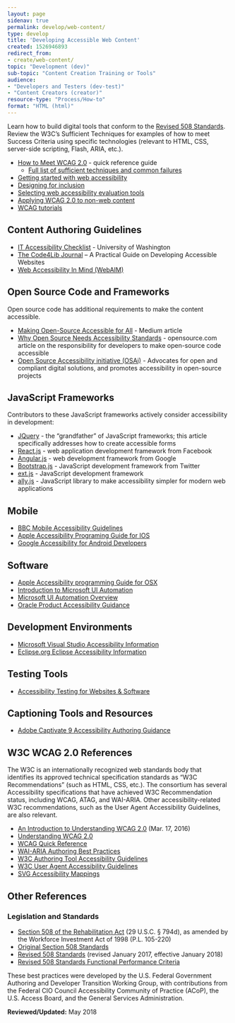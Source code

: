 ```yaml
---
layout: page
sidenav: true
permalink: develop/web-content/
type: develop
title: 'Developing Accessible Web Content'
created: 1526946893
redirect_from:
- create/web-content/
topic: "Development (dev)"
sub-topic: "Content Creation Training or Tools"
audience:
- "Developers and Testers (dev-test)"
- "Content Creators (creator)"
resource-type: "Process/How-to"
format: "HTML (html)"
---
```

<p>Learn how to build digital tools that conform to the <a href="https://www.access-board.gov/guidelines-and-standards/communications-and-it/about-the-ict-refresh/final-rule/text-of-the-standards-and-guidelines">Revised 508 Standards</a>. Review the W3C’s Sufficient Techniques for examples of how to meet Success Criteria using specific technologies (relevant to HTML, CSS, server-side scripting, Flash, ARIA, etc.).</p>
<ul>
    <li><a href="https://www.w3.org/WAI/WCAG20/quickref/" class="ext">How to Meet WCAG 2.0</a> - quick reference guide 
        <ul>
            <li><a href="https://www.w3.org/TR/WCAG20-TECHS/" class="ext">Full list of sufficient techniques and common failures</a></li>
        </ul>
    </li>
    <li><a href="http://www.w3.org/WAI/gettingstarted/" class="ext">Getting started with web accessibility</a></li>
    <li><a href="http://www.w3.org/WAI/users/" class="ext">Designing for inclusion</a></li>
    <li><a href="http://www.w3.org/WAI/eval/selectingtools" class="ext">Selecting web accessibility evaluation tools</a></li>
    <li><a href="http://www.w3.org/TR/wcag2ict/" class="ext">Applying WCAG 2.0 to non-web content</a></li>
    <li><a href="http://www.w3.org/WAI/train" class="ext">WCAG tutorials</a></li>
</ul>
<h2>Content Authoring Guidelines</h2>
<ul>
    <li><a href="http://www.washington.edu/accessibility/checklist/" class="ext">IT Accessibility Checklist</a> - University of Washington</li>
    <li><a href="http://journal.code4lib.org/articles/12697" class="ext">The Code4Lib Journal</a> – A Practical Guide on Developing Accessible Websites</li>
    <li><a href="http://webaim.org/" class="ext">Web Accessibility In Mind (WebAIM)</a></li>
</ul>
<h2>Open Source Code and Frameworks</h2>
<p>Open source code has additional requirements to make the content accessible.</p>
<ul>
    <li><a href="https://medium.com/@kaelig/making-open-source-accessible-for-all-8131429913b1" class="ext">Making Open-Source Accessible for All</a> - Medium article</li>
    <li><a href="https://opensource.com/life/15/2/why-open-source-needs-accessibility-standards" class="ext">Why Open Source Needs Accessibility Standards</a> - opensource.com article on the responsibility for developers to make open-source code accessible</li>
    <li><a href="https://www.ow2.org/bin/view/OSAi/" class="ext">Open Source Accessibility initiative (OSAi)</a> - Advocates for open and compliant digital solutions, and promotes accessibility in open-source projects</li>
</ul>
<h2>JavaScript Frameworks</h2>
<p>Contributors to these JavaScript frameworks actively consider accessibility in development:</p>
<ul>
    <li><a href="https://www.nomensa.com/blog/2010/accessible-forms-using-the-jquery-validation-plug-in/" class="ext">JQuery</a> - the “grandfather” of JavaScript frameworks; this article specifically addresses how to create accessible forms</li>
    <li><a href="https://facebook.github.io/react/docs/accessibility.html" class="ext">React.js</a> - web application development framework from Facebook</li>
    <li><a href="https://docs.angularjs.org/guide/accessibility" class="ext">Angular.js</a> - web development framework from Google</li>
    <li><a href="https://paypal.github.io/bootstrap-accessibility-plugin/demo.html" class="ext">Bootstrap.js</a> - JavaScript development framework from Twitter</li>
    <li><a href="https://docs.sencha.com/extjs/6.0.2/guides/core_concepts/accessibility.html" class="ext">ext.js</a> - JavaScript development framework</li>
    <li><a href="https://allyjs.io/" class="ext">ally.js</a> - JavaScript library to make accessibility simpler for modern web applications</li>
</ul>
<h2>Mobile</h2>
<ul>
    <li><a href="https://www.bbc.co.uk/accessibility/forproducts/guides/mobile/" class="ext">BBC Mobile Accessibility Guidelines</a></li>
    <li><a href="https://developer.apple.com/library/content/documentation/UserExperience/Conceptual/iPhoneAccessibility/Introduction/Introduction.html" class="ext">Apple Accessibility Programing Guide for IOS</a></li>
<li><a href="https://developer.android.com/guide/topics/ui/accessibility" class="ext">Google Accessibility for Android Developers</a></li>
</ul>
<h2>Software</h2>
<ul>
    <li><a href="https://developer.apple.com/library/content/documentation/Accessibility/Conceptual/AccessibilityMacOSX/index.html" class="ext">Apple Accessibility programming Guide for OSX</a></li>
    <li><a href="https://www.youtube.com/watch?v=6b0K2883rXA" class="ext">Introduction to Microsoft UI Automation</a></li>
    <li><a href="https://docs.microsoft.com/en-us/dotnet/framework/ui-automation/ui-automation-overview" class="ext">Microsoft UI Automation Overview</a></li>
    <li><a href="http://www.oracle.com/us/corporate/accessibility/products/index.html" class="ext">Oracle Product Accessibility Guidance</a></li>
</ul>
<h2>Development Environments</h2>
<ul>
    <li><a href="https://msdn.microsoft.com/en-us/library/bkxh4340.aspx" class="ext">Microsoft Visual Studio Accessibility Information</a></li>
    <li><a href="https://help.eclipse.org/mars/index.jsp?topic=%2Forg.eclipse.platform.doc.user%2Fconcepts%2Faccessibility%2Faccessmain.htm" class="ext">Eclipse.org Eclipse Accessibility Information</a></li>
</ul>
<h2>Testing Tools</h2>
<ul>
    <li><a href="{{site.baseurl}}/test/web-software">Accessibility Testing for Websites &amp; Software</a></li>
</ul>
<h2>Captioning Tools and Resources</h2>
<ul>
    <li><a href="https://apps.kennesaw.edu/files/pr_app_uni_cdoc/doc/Adobe_Captivate_9_Accessibility.pdf" class="ext">Adobe Captivate 9 Accessibility Authoring Guidance</a></li>
</ul>
<h2>W3C WCAG 2.0 References</h2>
<p>The W3C is an internationally recognized web standards body that identifies its approved technical specification standards as “W3C Recommendations” (such as HTML, CSS, etc.). The consortium has several Accessibility specifications that have achieved W3C Recommendation status, including WCAG, ATAG, and WAI-ARIA. Other accessibility-related W3C recommendations, such as the User Agent Accessibility Guidelines, are also relevant.</p>
<ul>
    <li><a href="https://www.w3.org/TR/UNDERSTANDING-WCAG20/intro.html" class="ext">An Introduction to Understanding WCAG 2.0</a> (Mar. 17, 2016)</li>
    <li><a href="http://www.w3.org/TR/UNDERSTANDING-WCAG20/conformance.html" class="ext">Understanding WCAG 2.0</a></li>
    <li><a href="https://www.w3.org/WAI/WCAG20/quickref/" class="ext">WCAG Quick Reference</a></li>
    <li><a href="http://w3c.github.io/aria-practices/" class="ext">WAI-ARIA Authoring Best Practices</a></li>
    <li><a href="http://www.w3.org/TR/ATAG20/" class="ext">W3C Authoring Tool Accessibility Guidelines</a></li>
    <li><a href="http://www.w3.org/TR/UAAG20/" class="ext">W3C User Agent Accessibility Guidelines</a></li>
    <li><a href="http://www.w3.org/TR/svg-aam-1.0/" class="ext">SVG Accessibility Mappings</a></li>
</ul>
<h2>Other References</h2>
<h3>Legislation and Standards</h3>
<ul>
    <li><a href="https://www.govinfo.gov/app/details/USCODE-2011-title29/USCODE-2011-title29-chap16-subchapV-sec794d">Section 508 of the Rehabilitation Act</a> (29 U.S.C. § 794d), as amended by the Workforce Investment Act of 1998 (P.L. 105-220)</li>
    <li><a href="https://www.federalregister.gov/documents/2000/12/21/00-32017/electronic-and-information-technology-accessibility-standards">Original Section 508 Standards</a></li>
    <li><a href="https://www.access-board.gov/guidelines-and-standards/communications-and-it/about-the-ict-refresh/final-rule/single-file-version">Revised 508 Standards</a> (revised January 2017, effective January 2018)</li>
    <li><a href="https://www.access-board.gov/guidelines-and-standards/communications-and-it/about-the-ict-refresh/final-rule/text-of-the-standards-and-guidelines#E204-functional-performance-criteria">Revised 508 Standards Functional Performance Criteria</a></li>
</ul>
<p>These best practices were developed by the U.S. Federal Government Authoring and Developer Transition Working Group, with contributions from the Federal CIO Council Accessibility Community of Practice (ACoP), the U.S. Access Board, and the General Services Administration.</p>
<p><b>Reviewed/Updated:</b> May 2018</p>
